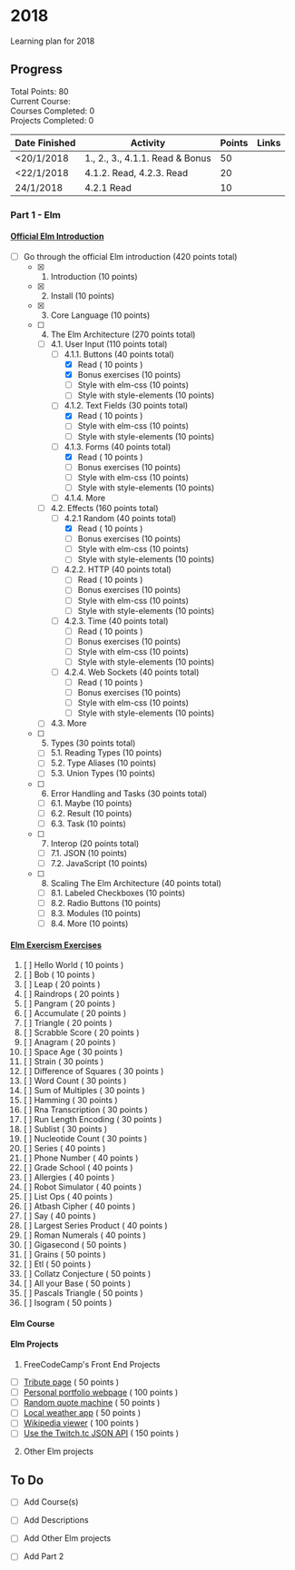 # 2018
Learning plan for 2018

## Progress

Total Points: 80 <br>
Current Course: <br>
Courses Completed: 0 <br>
Projects Completed: 0

| Date Finished |          Activity               | Points |     Links    |
| ------------- | ------------------------------  | ------ | -------------------------------------- |
| <20/1/2018    | 1., 2., 3., 4.1.1. Read & Bonus |   50   |  |
| <22/1/2018    | 4.1.2. Read, 4.2.3. Read        |   20   |  | 
|  24/1/2018    | 4.2.1 Read                      |   10   |  |

### Part 1 - Elm
#### [Official Elm Introduction](https://guide.elm-lang.org)
- [ ] Go through the official Elm introduction (420 points total)
  - [x] 1. Introduction (10 points)
  - [x] 2. Install (10 points)
  - [x] 3. Core Language (10 points)
  - [ ] 4. The Elm Architecture (270 points total)
    - [ ] 4.1. User Input (110 points total)
      - [ ] 4.1.1. Buttons (40 points total)
        - [x] Read ( 10 points )
        - [x] Bonus exercises (10 points)
        - [ ] Style with elm-css (10 points)
        - [ ] Style with style-elements (10 points)
      - [ ] 4.1.2. Text Fields (30 points total)
        - [x] Read ( 10 points )
        - [ ] Style with elm-css (10 points)
        - [ ] Style with style-elements (10 points)
      - [ ] 4.1.3. Forms (40 points total)
        - [x] Read ( 10 points )
        - [ ] Bonus exercises (10 points)
        - [ ] Style with elm-css (10 points)
        - [ ] Style with style-elements (10 points)
      - [ ] 4.1.4. More
    - [ ] 4.2. Effects (160 points total)
      - [ ] 4.2.1 Random (40 points total)
        - [x] Read ( 10 points )
        - [ ] Bonus exercises (10 points)
        - [ ] Style with elm-css (10 points)
        - [ ] Style with style-elements (10 points)
      - [ ] 4.2.2. HTTP (40 points total)
        - [ ] Read ( 10 points )
        - [ ] Bonus exercises (10 points)
        - [ ] Style with elm-css (10 points)
        - [ ] Style with style-elements (10 points)
      - [ ] 4.2.3. Time (40 points total)
        - [ ] Read ( 10 points )
        - [ ] Bonus exercises (10 points)
        - [ ] Style with elm-css (10 points)
        - [ ] Style with style-elements (10 points)
      - [ ] 4.2.4. Web Sockets (40 points total)
        - [ ] Read ( 10 points )
        - [ ] Bonus exercises (10 points)
        - [ ] Style with elm-css (10 points)
        - [ ] Style with style-elements (10 points)
     - [ ] 4.3. More
  - [ ] 5. Types (30 points total)
    - [ ] 5.1. Reading Types (10 points)
    - [ ] 5.2. Type Aliases (10 points)
    - [ ] 5.3. Union Types (10 points)
  - [ ] 6. Error Handling and Tasks (30 points total)
    - [ ] 6.1. Maybe (10 points)
    - [ ] 6.2. Result (10 points)
    - [ ] 6.3. Task (10 points)
  - [ ] 7. Interop (20 points total)
    - [ ] 7.1. JSON (10 points)
    - [ ] 7.2. JavaScript (10 points)
  - [ ] 8. Scaling The Elm Architecture (40 points total)
    - [ ] 8.1. Labeled Checkboxes (10 points) 
    - [ ] 8.2. Radio Buttons (10 points)
    - [ ] 8.3. Modules (10 points)
    - [ ] 8.4. More (10 points)

#### [Elm Exercism Exercises](exercism.io/languages/elm/exercises)
1. [ ] Hello World ( 10 points )
2. [ ] Bob ( 10 points )
3. [ ] Leap ( 20 points )
4. [ ] Raindrops ( 20 points )
5. [ ] Pangram ( 20 points )
6. [ ] Accumulate ( 20 points )
7. [ ] Triangle ( 20 points )
8. [ ] Scrabble Score ( 20 points )
9. [ ] Anagram ( 20 points )
10. [ ] Space Age ( 30 points )
11. [ ] Strain ( 30 points )
12. [ ] Difference of Squares ( 30 points )
13. [ ] Word Count ( 30 points )
14. [ ] Sum of Multiples ( 30 points )
15. [ ] Hamming ( 30 points )
16. [ ] Rna Transcription ( 30 points )
17. [ ] Run Length Encoding ( 30 points )
18. [ ] Sublist ( 30 points )
19. [ ] Nucleotide Count ( 30 points )
20. [ ] Series ( 40 points )
21. [ ] Phone Number ( 40 points )
22. [ ] Grade School ( 40 points )
23. [ ] Allergies ( 40 points )
24. [ ] Robot Simulator ( 40 points )
25. [ ] List Ops ( 40 points )
26. [ ] Atbash Cipher ( 40 points )
27. [ ] Say ( 40 points )
28. [ ] Largest Series Product ( 40 points )
29. [ ] Roman Numerals ( 40 points )
30. [ ] Gigasecond ( 50 points )
31. [ ] Grains ( 50 points )
32. [ ] Etl ( 50 points )
33. [ ] Collatz Conjecture ( 50 points )
34. [ ] All your Base ( 50 points )
35. [ ] Pascals Triangle ( 50 points )
36. [ ] Isogram ( 50 points )

#### Elm Course


#### Elm Projects
1. FreeCodeCamp's Front End Projects
  - [ ] [Tribute page](https://www.freecodecamp.org/challenges/build-a-tribute-page) ( 50 points )
  - [ ] [Personal portfolio webpage](https://www.freecodecamp.org/challenges/build-a-personal-portfolio-webpage) ( 100 points )
  - [ ] [Random quote machine](https://www.freecodecamp.org/challenges/build-a-random-quote-machine) ( 50 points )
  - [ ] [Local weather app](https://www.freecodecamp.org/challenges/show-the-local-weather) ( 50 points )
  - [ ] [Wikipedia viewer](https://www.freecodecamp.org/challenges/build-a-wikipedia-viewer) ( 100 points )
  - [ ] [Use the Twitch.tc JSON API](https://www.freecodecamp.org/challenges/use-the-twitchtv-json-api) ( 150 points )
2. Other Elm projects

## To Do
- [ ] Add Course(s)
- [ ] Add Descriptions
- [ ] Add Other Elm projects
- [ ] Add Part 2

